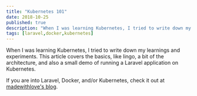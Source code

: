 ```yaml
---
title: "Kubernetes 101"
date: 2018-10-25
published: true
description: "When I was learning Kubernetes, I tried to write down my learnings and experiments. This article covers the basics, like lingo, a bit of the architecture, and also a small demo of running a Laravel application on Kubernetes."
tags: [laravel,docker,kubernetes]
---
```


When I was learning Kubernetes, I tried to write down my learnings and experiments. This article covers the basics, like lingo, a bit of the architecture, and also a small demo of running a Laravel application on Kubernetes.

If you are into Laravel, Docker, and/or Kubernetes, check it out at [madewithlove's blog](https://madewithlove.be/kubernetes-101-the-basics/).

